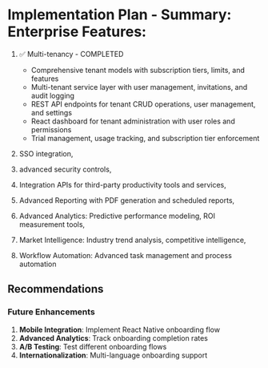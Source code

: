 # Implementation Plan - Summary: Enterprise Features:
1. ✅ Multi-tenancy - COMPLETED
   - Comprehensive tenant models with subscription tiers, limits, and features
   - Multi-tenant service layer with user management, invitations, and audit logging
   - REST API endpoints for tenant CRUD operations, user management, and settings
   - React dashboard for tenant administration with user roles and permissions
   - Trial management, usage tracking, and subscription tier enforcement
   
2. SSO integration,
3. advanced security controls,
4. Integration APIs for third-party productivity tools and services,
5. Advanced Reporting with PDF generation and scheduled reports,
6. Advanced Analytics: Predictive performance modeling, ROI measurement tools,
7. Market Intelligence: Industry trend analysis, competitive intelligence,
8. Workflow Automation: Advanced task management and process automation



## Recommendations

### Future Enhancements
1. **Mobile Integration**: Implement React Native onboarding flow
2. **Advanced Analytics**: Track onboarding completion rates
3. **A/B Testing**: Test different onboarding flows
4. **Internationalization**: Multi-language onboarding support
